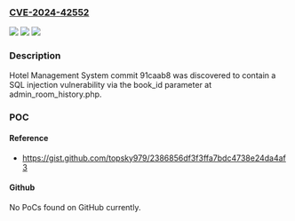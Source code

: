 ### [CVE-2024-42552](https://cve.mitre.org/cgi-bin/cvename.cgi?name=CVE-2024-42552)
![](https://img.shields.io/static/v1?label=Product&message=n%2Fa&color=blue)
![](https://img.shields.io/static/v1?label=Version&message=n%2Fa&color=blue)
![](https://img.shields.io/static/v1?label=Vulnerability&message=n%2Fa&color=brighgreen)

### Description

Hotel Management System commit 91caab8 was discovered to contain a SQL injection vulnerability via the book_id parameter at admin_room_history.php.

### POC

#### Reference
- https://gist.github.com/topsky979/2386856df3f3ffa7bdc4738e24da4af3

#### Github
No PoCs found on GitHub currently.

